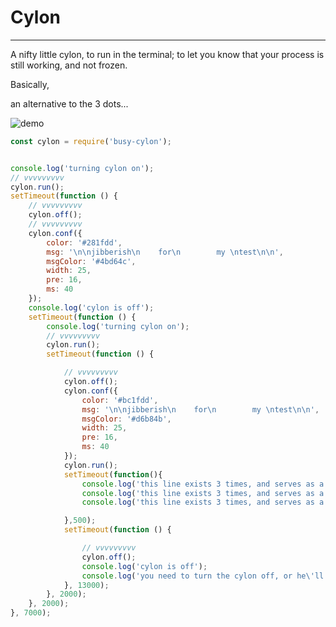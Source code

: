 Cylon
===================

- - - -

A nifty little cylon, to run in the terminal; to let you know that your process is still working, and not frozen.

Basically,

an alternative to the 3 dots...

![demo](https://raw.githubusercontent.com/agnostio/busy-cylon/master/demo.gif)

``` javascript
const cylon = require('busy-cylon');


console.log('turning cylon on');
// vvvvvvvvv
cylon.run();
setTimeout(function () {
	// vvvvvvvvv
    cylon.off();
	// vvvvvvvvv
    cylon.conf({
        color: '#281fdd',
        msg: '\n\njibberish\n    for\n        my \ntest\n\n',
		msgColor: '#4bd64c',
        width: 25,
        pre: 16,
        ms: 40
    });
    console.log('cylon is off');
    setTimeout(function () {
        console.log('turning cylon on');
		// vvvvvvvvv
        cylon.run();
        setTimeout(function () {

			// vvvvvvvvv
            cylon.off();
			cylon.conf({
		        color: '#bc1fdd',
		        msg: '\n\njibberish\n    for\n        my \ntest\n\n',
				msgColor: '#d6b84b',
		        width: 25,
		        pre: 16,
		        ms: 40
		    });
            cylon.run();
			setTimeout(function(){
				console.log('this line exists 3 times, and serves as a warning of this very thing');
				console.log('this line exists 3 times, and serves as a warning of this very thing');
				console.log('this line exists 3 times, and serves as a warning of this very thing');

			},500);
	        setTimeout(function () {

				// vvvvvvvvv
	            cylon.off();
	            console.log('cylon is off');
				console.log('you need to turn the cylon off, or he\'ll overwrite terminal lines');
	        }, 13000);
	    }, 2000);
    }, 2000);
}, 7000);

```

